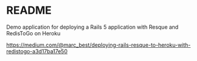 # README

Demo application for deploying a Rails 5 application with Resque and RedisToGo on Heroku

https://medium.com/@marc_best/deploying-rails-resque-to-heroku-with-redistogo-a3d17ba17e50
